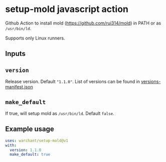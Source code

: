 # setup-mold javascript action

Github Action to install mold (https://github.com/rui314/mold) in PATH or as `/usr/bin/ld`.

Supports only Linux runners.

## Inputs

## `version`

Release version. Default `"1.1.0"`. List of versions can be found in [versions-manifest.json](./versions-manifest.json)

## `make_default`

If true, will setup mold as `/usr/bin/ld`. Default `false`.

## Example usage

```yaml
uses: warchant/setup-mold@v1
with:
  version: 1.1.0
  make_default: true
```